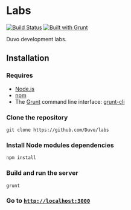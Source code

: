 Labs
==========
[![Build Status](https://travis-ci.org/Duvo/labs.svg?branch=master)](https://travis-ci.org/Duvo/labs)
[![Built with Grunt](https://cdn.gruntjs.com/builtwith.png)](http://gruntjs.com/)

Duvo development labs.

## Installation

### Requires

- [Node.js](http://nodejs.org/)
- [npm](https://www.npmjs.org/)
- The [Grunt](http://gruntjs.com/) command line interface: [grunt-cli](https://github.com/gruntjs/grunt-cli)

### Clone the repository

    git clone https://github.com/Duvo/labs
    
### Install Node modules dependencies

    npm install
    
### Build and run the server

    grunt
    
### Go to [`http://localhost:3000`](http://localhost:3000)
